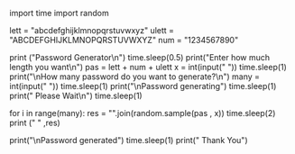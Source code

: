 import time
import random

lett = "abcdefghijklmnopqrstuvwxyz"
ulett = "ABCDEFGHIJKLMNOPQRSTUVWXYZ"
num = "1234567890"

print ("Password Generator\n")
time.sleep(0.5)
print("Enter how much length you want\n")
pas = lett + num + ulett
x = int(input("    "))
time.sleep(1)
print("\nHow many password do you want to generate?\n")
many = int(input("    "))
time.sleep(1)
print("\nPassword generating")
time.sleep(1)
print("    Please Wait\n")
time.sleep(1)

for i in range(many):
    res = "".join(random.sample(pas , x))
    time.sleep(2)
    print ("     " ,res)
    
print("\nPassword generated")
time.sleep(1)
print("    Thank You")
